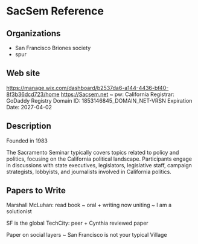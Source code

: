 # SacSem Reference

## Organizations

* San Francisco Briones society
* spur

## Web site

https://manage.wix.com/dashboard/b2537da6-a144-4436-bf40-8f3b36dcd723/home
https://Sacsem.net ~ pw: California
Registrar: GoDaddy
Registry Domain ID: 1853146845_DOMAIN_NET-VRSN
Expiration Date: 2027-04-02

## Description

Founded in 1983

The Sacramento Seminar typically covers topics related to policy and politics, focusing on the California political landscape. Participants engage in discussions with state executives, legislators, legislative staff, campaign strategists, lobbyists, and journalists involved in California politics.

## Papers to Write

Marshall McLuhan: read book ~ oral + writing now uniting ~ I am a solutionist

SF is the global TechCity: peer + Cynthia reviewed paper

Paper on social layers ~ San Francisco is not your typical Village
